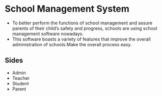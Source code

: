 # School Management System

- To better perform the functions of school management and assure
parents of their child’s safety and progress, schools are using school
management software nowadays.
- This software boasts a variety of features that improve the overall
administration of schools.Make the overall process easy.

## Sides

- Admin
- Teacher
- Student
- Parent
